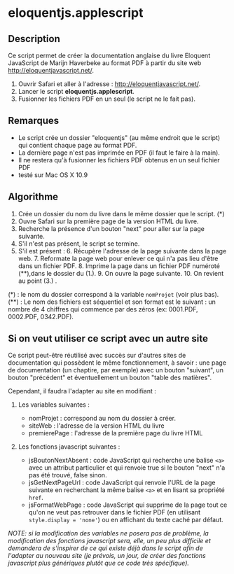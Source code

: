 # eloquentjs.applescript #

## Description ##

Ce script permet de créer la documentation anglaise du livre Eloquent JavaScript de Marijn Haverbeke au format PDF à partir du site web <http://eloquentjavascript.net/>.


1. Ouvrir Safari et aller à l'adresse : <http://eloquentjavascript.net/>.
2. Lancer le script **eloquentjs.applescript**. 
3. Fusionner les fichiers PDF en un seul (le script ne le fait pas).


## Remarques ##

- Le script crée un dossier "eloquentjs" (au même endroit que le script) qui contient chaque page au format PDF.
- La dernière page n'est pas imprimée en PDF (il faut le faire à la main).
- Il ne restera qu'à fusionner les fichiers PDF obtenus en un seul fichier PDF
- testé sur Mac OS X 10.9


## Algorithme ##

1. Crée un dossier du nom du livre dans le même dossier que le script. (\*)
2. Ouvre Safari sur la première page de la version HTML du livre.
3. Recherche la présence d'un bouton "next" pour aller sur la page suivante.
4. S'il n'est pas présent, le script se termine.
5. S'il est présent :
    6. Récupère l'adresse de la page suivante dans la page web.
    7. Reformate la page web pour enlever ce qui n'a pas lieu d'être dans un fichier PDF.
    8. Imprime la page dans un fichier PDF numéroté (\*\*),dans le dossier du (1.).
    9. On ouvre la page suivante.
    10. On revient au point (3.) .

(\*) : le nom du dossier correspond à la variable `nomProjet` (voir plus bas).
(\*\*) : Le nom des fichiers est séquentiel et son format est le suivant : un nombre de 4 chiffres qui commence par des zéros (ex: 0001.PDF, 0002.PDF, 0342.PDF).



## Si on veut utiliser ce script avec un autre site ##

Ce script peut-être réutilisé avec succès sur d'autres sites de documentation qui possèdent le même fonctionnement, à savoir : une page de documentation (un chaptire, par exemple) avec un bouton "suivant", un bouton "précédent" et éventuellement un bouton "table des matières".

Cependant, il faudra l'adapter au site en modifiant :

1. Les variables suivantes :

    + nomProjet : correspond au nom du dossier à créer.
    + siteWeb : l'adresse de la version HTML du livre
    + premierePage : l'adresse de la première page du livre HTML


2. Les fonctions javascript suivantes :

    + jsBoutonNextAbsent : code JavaScript qui recherche une balise `<a>` avec un attribut particulier et qui renvoie true si le bouton "next" n'a pas été trouvé, false sinon. 
    + jsGetNextPageUrl : code JavaScript qui renvoie l'URL de la page suivante en recherchant la même balise `<a>` et en lisant sa propriété `href`.
    + jsFormatWebPage : code JavaScript qui supprime de la page tout ce qu'on ne veut pas retrouver dans le fichier PDF (en utilisant `style.display = 'none'`) ou en affichant du texte caché par défaut.


*NOTE: si la modification des variables ne posera pas de problème, la modification des fonctions javascript sera, elle, un peu plus difficile et demandera de s'inspirer de ce qui existe déjà dans le script afin de l'adapter au nouveau site (je prévois, un jour, de créer des fonctions javascript plus génériques plutôt que ce code très spécifique).*
